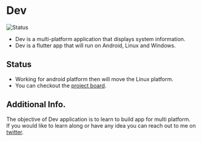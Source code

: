 # Dev
<p align="left">
<img alt="Status" src="https://img.shields.io/badge/status-ongoing-brightgreen?style=for-the-badge&labelColor=black&logo=github">
</p>

- Dev is a multi-platform application that displays system information.
- Dev is a flutter app that will run on Android, Linux and Windows.

## Status
- Working for android platform then will move the Linux platform.
- You can checkout the [project board](https://github.com/gupta-shrinath/Dev/projects/1).

## Additional Info.
The objective of Dev application is to learn to build app for multi platform.\
If you would like to learn along or have any idea you can reach out to me on [twitter](https://twitter.com/gupta_shrinath).


